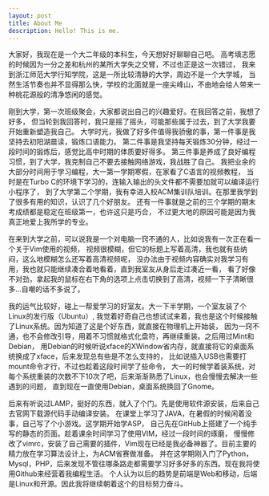 ```yaml
---
layout: post
title: About Me
description: Hello! This is me.
---
```

大家好，我现在是一个大二年级的本科生，今天想好好聊聊自己吧。
高考填志愿的时候因为一分之差和杭州的某所大学失之交臂，不过也正是这一次错过，
我来到浙江师范大学行知学院，这是一所比较清静的大学，周边不是一个大学城，
当然生活节奏也并不显得那么快，学校的北面就是一座尖峰山，不由地会给人带来一种桃花源般的清净悠闲的感觉。

刚到大学，第一次班级聚会，大家都说出自己的兴趣爱好。在我回答之前，我想了好多，
但当轮到我回答时，我只是摇了摇头，可能那些属于过去，到了大学我要开始重新塑造我自己。
大学时光，我做了好多件值得我骄傲的事，第一件事是我坚持去初阳湖晨读，锻炼口语能力。
第二件事是我坚持每天锻炼30分钟，经过一段时间的锻炼后，感觉比高中时期的体质要好得多。
第三件事是养成了良好编程习惯，到了大学，我克制自己不要去接触网络游戏，我战胜了自己。
我把业余的大部分时间用于学习编程，大一第一学期寒假，在家看了C语言的视频教程，
当时是在Turbo C的环境下学习的，连输入输出的头文件都不需要加就可以编译运行小程序了，
到了大学第二个学期，我有幸进入校ACM集训队培训。在那里我学到了很多有用的知识，认识了几个好朋友。
还有一件事就是之前的三个学期的期末考成绩都是稳定在班级第一，也许这只是巧合，
不过更大地的原因可能是因为我真正地爱上我所学的专业。


在来到大学之前，可以说我是一个对电脑一窍不通的人，比如说我有一次正在看一个关于Vim使用的视频，
视频很模糊，但它的标题上写着高清，我也就有些纳闷，这么地模糊怎么还写着高清视频呢，
没办法由于视频内容确实对我学习有用，我也就只能继续凑合着地看着，直到我室友从身后走过凑近一看，
看了好像不对劲，拿起我的鼠标在右下角的选项上点击切换到了高清，视频一下子清晰很多...自嘲的话不多说了。

我的运气比较好，碰上一帮爱学习的好室友。大一下半学期，一个室友装了个Linux的发行版（Ubuntu）,
我觉着好奇自己也想试试来着，我也是这个时候接触了Linux系统。因为知道了这是个好东西，就直接在物理机上开始装，
因为一窍不通，也不会修改引导，用着不习惯就格式化盘符，再继续重装。之后用过Mint和Debian，
用Debian的时候听说xface的XWindow省内存，就直接将它的桌面系统换成了xface，后来发现总有些是不怎么支持的，
比如说插入USB也需要打mount命令才行，不过也趁着这段时间学了些命令，
大一的时候学着装系统，对每个系统重装的次数不下10次了吧，后来渐渐熟悉了Linux，也会慢慢去解决一些遇到的问题，
直到现在一直使用Debian，桌面系统换回了Gnome。

后来有听说过LAMP，挺好的东西，就入了个门。先是使用软件源安装，后来自己去官网下载源代码手动编译安装。
在课堂上学习了JAVA，在暑假的时候闲着没事，自己写了个小游戏。这学期开始学ASP，
自己先在GitHub上搭建了一个纯手写的静态的页面。趁着课余时间学习了使用VIM，经过一段时间的琢磨，
慢慢修改了vimrc，安装了自己需要的插件，Vim现在已经是我必备神器了。目前主要的精力放在学习算法设计上，为ACM省赛做准备。
并在这学期刚入门了Python，Mysql，PHP，后来发现不管往哪条路走都需要学习好多好多的东西。现在我将使用Github来经营着我编程生活。
个人认为以后的趋势是前端是Web和移动，后端是Linux和开源。因此我将继续朝着这个的目标努力奋斗。


